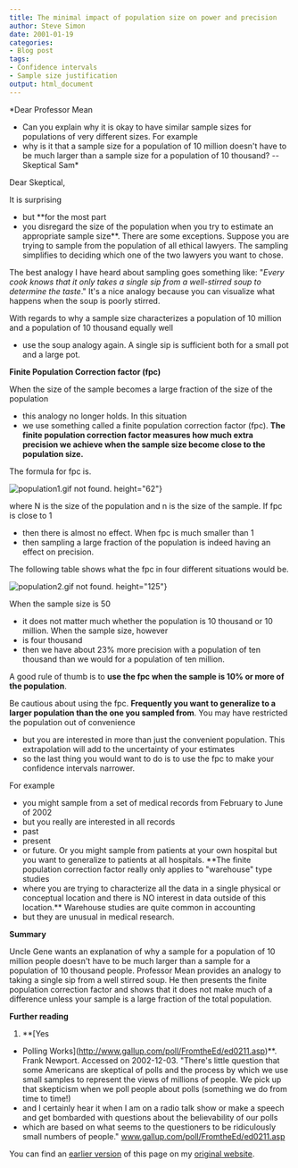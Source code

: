 ```yaml
---
title: The minimal impact of population size on power and precision
author: Steve Simon
date: 2001-01-19
categories:
- Blog post
tags:
- Confidence intervals
- Sample size justification
output: html_document
---
```

*Dear Professor Mean
- Can you explain why it is okay to have similar
sample sizes for populations of very different sizes. For example
- why
is it that a sample size for a population of 10 million doesn't have to
be much larger than a sample size for a population of 10 thousand? --
Skeptical Sam*

<!---More--->

Dear Skeptical,

It is surprising
- but **for the most part
- you disregard the size of
the population when you try to estimate an appropriate sample size**.
There are some exceptions. Suppose you are trying to sample from the
population of all ethical lawyers. The sampling simplifies to deciding
which one of the two lawyers you want to chose.

The best analogy I have heard about sampling goes something like:
"*Every cook knows that it only takes a single sip from a
well-stirred soup to determine the taste*." It's a nice analogy
because you can visualize what happens when the soup is poorly
stirred.

With regards to why a sample size characterizes a population of 10
million and a population of 10 thousand equally well
- use the soup
analogy again. A single sip is sufficient both for a small pot and a
large pot.

**Finite Population Correction factor (fpc)**

When the size of the sample becomes a large fraction of the size of
the population
- this analogy no longer holds. In this situation
- we
use something called a finite population correction factor (fpc).
**The finite population correction factor measures how much extra
precision we achieve when the sample size become close to the
population size.**

The formula for fpc is.

![population1.gif not found.](http://www.pmean.com/images/01/population01.png)
height="62"}

where N is the size of the population and n is the size of the sample.
If fpc is close to 1
- then there is almost no effect. When fpc is much
smaller than 1
- then sampling a large fraction of the population is
indeed having an effect on precision.

The following table shows what the fpc in four different situations
would be.

![population2.gif not found.](http://www.pmean.com/images/01/population02.png)
height="125"}

When the sample size is 50
- it does not matter much whether the
population is 10 thousand or 10 million. When the sample size,
however
- is four thousand
- then we have about 23% more precision with
a population of ten thousand than we would for a population of ten
million.

A good rule of thumb is to **use the fpc when the sample is 10% or
more of the population**.

Be cautious about using the fpc. **Frequently you want to generalize
to a larger population than the one you sampled from**. You may have
restricted the population out of convenience
- but you are interested
in more than just the convenient population. This extrapolation will
add to the uncertainty of your estimates
- so the last thing you would
want to do is to use the fpc to make your confidence intervals
narrower.

For example
- you might sample from a set of medical records from
February to June of 2002
- but you really are interested in all
records
- past
- present
- or future. Or you might sample from patients
at your own hospital but you want to generalize to patients at all
hospitals. **The finite population correction factor really only
applies to "warehouse" type studies
- where you are trying to
characterize all the data in a single physical or conceptual location
and there is NO interest in data outside of this location.** Warehouse
studies are quite common in accounting
- but they are unusual in
medical research.

**Summary**

Uncle Gene wants an explanation of why a sample for a population of 10
million people doesn't have to be much larger than a sample for a
population of 10 thousand people. Professor Mean provides an analogy
to taking a single sip from a well stirred soup. He then presents the
finite population correction factor and shows that it does not make
much of a difference unless your sample is a large fraction of the
total population.

**Further reading**

1.  **[Yes
- Polling
    Works](http://www.gallup.com/poll/FromtheEd/ed0211.asp)**. Frank
    Newport. Accessed on 2002-12-03. "There's little question that
    some Americans are skeptical of polls and the process by which we
    use small samples to represent the views of millions of people. We
    pick up that skepticism when we poll people about polls (something
    we do from time to time!)
- and I certainly hear it when I am on a
    radio talk show or make a speech and get bombarded with questions
    about the believability of our polls
- which are based on what seems
    to the questioners to be ridiculously small numbers of people."
    www.gallup.com/poll/FromtheEd/ed0211.asp

You can find an [earlier version][sim1] of this page on my [original website][sim2].

[sim1]: http://www.pmean.com/01/population.html
[sim2]: http://www.pmean.com/original_site.html
